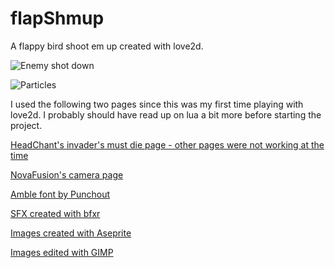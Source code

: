 # flapShmup
A flappy bird shoot em up created with love2d.

![Enemy shot down](https://38.media.tumblr.com/2d332829959633d16fd896aea6bded4a/tumblr_no40yvl8891txpt1fo2_500.gif "shooting enemies")

![Particles](https://33.media.tumblr.com/98567dcf02758f071c6752060b95db76/tumblr_no40yvl8891txpt1fo1_r2_500.gif "particles")

I used the following two pages since this was my first time playing with love2d.
I probably should have read up on lua a bit more before starting the project.

[HeadChant's invader's must die page - other pages were not working at the
time](http://www.headchant.com/2010/11/27/love2d-tutorial-part-1-invaders-must-die/)

[NovaFusion's camera page](http://nova-fusion.com/2011/04/19/cameras-in-love2d-part-1-the-basics/)

[Amble font by Punchout](http://www.fontsquirrel.com/fonts/amble)

[SFX created with bfxr](http://www.bfxr.net/)

[Images created with Aseprite](http://www.aseprite.org/)

[Images edited with GIMP](http://www.gimp.org/)
